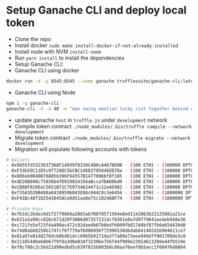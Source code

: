 # Setup Ganache CLI and deploy local token

* Clone the repo
* Install docker `sudo make install-docker-if-not-already-installed`
* Install node with NVM `install-node`
* Run `yarn install` to install the dependencies
* Setup Ganache CLI:  
* Ganache CLI using docker

```bash
docker run -d -p 8545:8545 --name ganache trufflesuite/ganache-cli:latest -d -a 50 -m "man swing emotion lucky riot together behind connect swim allow protect winter" --host 0.0.0.0 --debug
```

* Ganache CLI using Node

```bash
npm i -g ganache-cli
ganache-cli -d -a 40 -m "man swing emotion lucky riot together behind connect swim allow protect winter" --host 0.0.0.0
```

* update ganache `host` in `truffle.js` under `development` network
* Compile token contract `./node_modules/.bin/truffle compile --network development`
* Migrate token contract `./node_modules/.bin/truffle migrate --network development`
* Migration will populate following accounts with tokens

```bash
# Wallets
- 0x9455fd3323637368F14939f8330C400cA467869B - (100 ETH) - (100000 DPTOY)
- 0xF33b59C11D5c9f726DC5bCBC2d6D3705046ED78a - (100 ETH) - (100000 DPTOY)
- 0x80Eeb004D076885b39bF94557B1477096bf8f105 - (100 ETH) - (100000 DPTOY)
- 0xdD20B040c75036b4fD919024356aBccafDAD0bd0 - (100 ETH) - (100000 DPTOY)
- 0xCB88F020EeC5651B71C759734624471c12eA5902 - (100 ETH) - (100000 DPTOY)
- 0xf35A3D28B488a6438959b043E8Ac044C8c3e6456 - (100 ETH) - (1000000 DPTOY)
- 0xF41Bc48f182541045ACe0d51aa8e75c102468F74 - (100 ETH) - (1000000 DPTOY)

# Private Keys
- 0x7b1dc2bdec0d1f2779804a2883ab70870571504e8ed1142063b22125081a21ce
- 0x631a3a90cc826c671d29f3086d073572314cf8301e0a7d9779641eedeb948e36
- 0xc721fe5ef23fda490ac472c92daedb07bbbdf6609fb817d4bf87fb6e65d434d0
- 0xf4d0abb8250b174fcf0f779af6086056f72996530dbdab641402d16904611ce7
- 0x81a97e01dd276dcb0bd61dcc6965b9171da3f7a89e73eee949dff901709de3c0
- 0x1118544be68b67f9fda3d8e834f3230be756f44f989e2391461320de44fb519e
- 0xf8c786c2c56d21d90edbd5c6397815b003b0c88aa76eefdb5acc1f60476d8804

```
